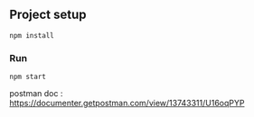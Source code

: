 ## Project setup

```
npm install
```

### Run

```
npm start
```

postman doc :
https://documenter.getpostman.com/view/13743311/U16oqPYP
